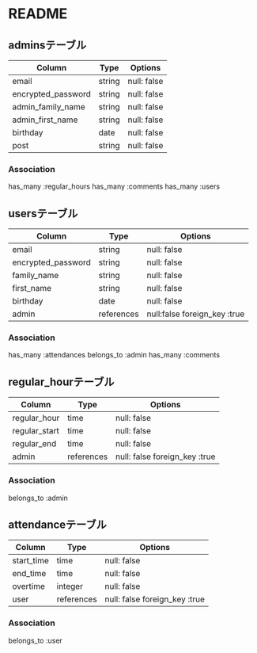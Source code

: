 # README

## adminsテーブル
| Column           | Type   | Options     |
| ---------------- | ------ | ----------- |
| email            | string | null: false |
|encrypted_password| string | null: false |
| admin_family_name| string | null: false |
| admin_first_name | string | null: false |
| birthday         | date   | null: false |
| post             | string | null: false |

### Association
has_many :regular_hours
has_many :comments
has_many :users

## usersテーブル
| Column           | Type       | Options                     |
| ---------------- | ---------- | --------------------------- |
| email            | string     | null: false                 |
|encrypted_password| string     | null: false                 |
| family_name      | string     | null: false                 |
| first_name       | string     | null: false                 |
| birthday         | date       | null: false                 |
| admin            | references | null:false foreign_key :true|

### Association
has_many :attendances
belongs_to :admin
has_many :comments

## regular_hourテーブル
| Column         | Type       | Options                       |
| -------------- | ---------- | ----------------------------- |
| regular_hour   | time       | null: false                   |
| regular_start  | time       | null: false                   |
| regular_end    | time       | null: false                   |
| admin          | references | null: false foreign_key :true |

### Association
belongs_to :admin

## attendanceテーブル
| Column        | Type       | Options                       |
| ------------- | ---------- | ----------------------------- |
| start_time    | time       | null: false                   |
| end_time      | time       | null: false                   |
| overtime      | integer    | null: false                   |
| user          | references | null: false foreign_key :true |

### Association
belongs_to :user